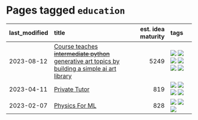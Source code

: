 # Pages tagged `education`

|last_modified|title|est. idea maturity|tags
|:---|:---|---:|:---|
|2023-08-12|[Course teaches ~~intermediate python~~ generative art topics by building a simple ai art library](../Course_teaches_basic_python_by_building_a_simple_ai_art_library.md)|5249|[![](https://img.shields.io/badge/tag-curriculum-77485f)](../tags/curriculum.md) [![](https://img.shields.io/badge/tag-education-e839f4)](../tags/education.md) [![](https://img.shields.io/badge/tag-from_issue-1614f8)](../tags/from_issue.md) [![](https://img.shields.io/badge/tag-public_good-b08442)](../tags/public_good.md) [![](https://img.shields.io/badge/tag-publication-c4c41f)](../tags/publication.md) [![](https://img.shields.io/badge/tag-wip-c4fb38)](../tags/wip.md)|
|2023-04-11|[Private Tutor](../private_tutor.md)|819|[![](https://img.shields.io/badge/tag-ai-4d5a4)](../tags/ai.md) [![](https://img.shields.io/badge/tag-discussion-e168be)](../tags/discussion.md) [![](https://img.shields.io/badge/tag-education-e839f4)](../tags/education.md) [![](https://img.shields.io/badge/tag-startup-96f12e)](../tags/startup.md)|
|2023-02-07|[Physics For ML](../physics_for_ml.md)|828|[![](https://img.shields.io/badge/tag-curriculum-77485f)](../tags/curriculum.md) [![](https://img.shields.io/badge/tag-education-e839f4)](../tags/education.md) [![](https://img.shields.io/badge/tag-publication-c4c41f)](../tags/publication.md)|